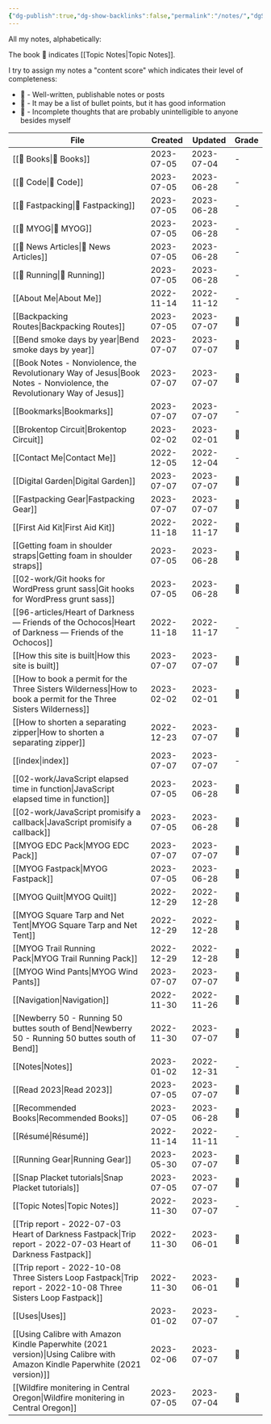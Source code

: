 ```yaml
---
{"dg-publish":true,"dg-show-backlinks":false,"permalink":"/notes/","dgShowBacklinks":false,"dgPassFrontmatter":true}
---
```



All my notes, alphabetically:

The book 📘 indicates [[Topic Notes\|Topic Notes]].

I try to assign my notes a "content score" which indicates their level of completeness:

-   🥇 - Well-written, publishable notes or posts
-   🥈 - It may be a list of bullet points, but it has good information
-   🥉 - Incomplete thoughts that are probably unintelligible to anyone besides myself

| File                                                                                                                          | Created    | Updated    | Grade |
| ----------------------------------------------------------------------------------------------------------------------------- | ---------- | ---------- | ----- |
| [[📘 Books\|📘 Books]]                                                                                                     | 2023-07-05 | 2023-07-04 | \-    |
| [[📘 Code\|📘 Code]]                                                                                                       | 2023-07-05 | 2023-06-28 | \-    |
| [[📘 Fastpacking\|📘 Fastpacking]]                                                                                         | 2023-07-05 | 2023-06-28 | \-    |
| [[📘 MYOG\|📘 MYOG]]                                                                                                       | 2023-07-05 | 2023-06-28 | \-    |
| [[📘 News Articles\|📘 News Articles]]                                                                                     | 2023-07-05 | 2023-06-28 | \-    |
| [[📘 Running\|📘 Running]]                                                                                                 | 2023-07-05 | 2023-06-28 | \-    |
| [[About Me\|About Me]]                                                                                                     | 2022-11-14 | 2022-11-12 | \-    |
| [[Backpacking Routes\|Backpacking Routes]]                                                                                 | 2023-07-05 | 2023-07-07 | 🥈    |
| [[Bend smoke days by year\|Bend smoke days by year]]                                                                       | 2023-07-07 | 2023-07-07 | 🥇    |
| [[Book Notes - Nonviolence, the Revolutionary Way of Jesus\|Book Notes - Nonviolence, the Revolutionary Way of Jesus]]     | 2023-07-07 | 2023-07-07 | 🥈    |
| [[Bookmarks\|Bookmarks]]                                                                                                   | 2023-07-07 | 2023-07-07 | \-    |
| [[Brokentop Circuit\|Brokentop Circuit]]                                                                                   | 2023-02-02 | 2023-02-01 | 🥇    |
| [[Contact Me\|Contact Me]]                                                                                                 | 2022-12-05 | 2022-12-04 | \-    |
| [[Digital Garden\|Digital Garden]]                                                                                         | 2023-07-07 | 2023-07-07 | 🥈    |
| [[Fastpacking Gear\|Fastpacking Gear]]                                                                                     | 2023-07-07 | 2023-07-07 | 🥈    |
| [[First Aid Kit\|First Aid Kit]]                                                                                           | 2022-11-18 | 2022-11-17 | 🥈    |
| [[Getting foam in shoulder straps\|Getting foam in shoulder straps]]                                                       | 2023-07-05 | 2023-06-28 | 🥉    |
| [[02-work/Git hooks for WordPress grunt sass\|Git hooks for WordPress grunt sass]]                                         | 2023-07-05 | 2023-06-28 | 🥈    |
| [[96-articles/Heart of Darkness — Friends of the Ochocos\|Heart of Darkness — Friends of the Ochocos]]                     | 2022-11-18 | 2022-11-17 | \-    |
| [[How this site is built\|How this site is built]]                                                                         | 2023-07-07 | 2023-07-07 | 🥇    |
| [[How to book a permit for the Three Sisters Wilderness\|How to book a permit for the Three Sisters Wilderness]]           | 2023-02-02 | 2023-02-01 | 🥇    |
| [[How to shorten a separating zipper\|How to shorten a separating zipper]]                                                 | 2022-12-23 | 2023-07-07 | 🥈    |
| [[index\|index]]                                                                                                           | 2023-07-07 | 2023-07-07 | \-    |
| [[02-work/JavaScript elapsed time in function\|JavaScript elapsed time in function]]                                       | 2023-07-05 | 2023-06-28 | 🥈    |
| [[02-work/JavaScript promisify a callback\|JavaScript promisify a callback]]                                               | 2023-07-05 | 2023-06-28 | 🥈    |
| [[MYOG EDC Pack\|MYOG EDC Pack]]                                                                                           | 2023-07-07 | 2023-07-07 | 🥈    |
| [[MYOG Fastpack\|MYOG Fastpack]]                                                                                           | 2023-07-05 | 2023-06-28 | 🥈    |
| [[MYOG Quilt\|MYOG Quilt]]                                                                                                 | 2022-12-29 | 2022-12-28 | 🥈    |
| [[MYOG Square Tarp and Net Tent\|MYOG Square Tarp and Net Tent]]                                                           | 2022-12-29 | 2022-12-28 | 🥈    |
| [[MYOG Trail Running Pack\|MYOG Trail Running Pack]]                                                                       | 2022-12-29 | 2022-12-28 | 🥉    |
| [[MYOG Wind Pants\|MYOG Wind Pants]]                                                                                       | 2023-07-07 | 2023-07-07 | 🥈    |
| [[Navigation\|Navigation]]                                                                                                 | 2022-11-30 | 2022-11-26 | 🥈    |
| [[Newberry 50 - Running 50 buttes south of Bend\|Newberry 50 - Running 50 buttes south of Bend]]                           | 2022-11-30 | 2023-07-07 | 🥈    |
| [[Notes\|Notes]]                                                                                                           | 2023-01-02 | 2022-12-31 | \-    |
| [[Read 2023\|Read 2023]]                                                                                                   | 2023-07-05 | 2023-07-07 | 🥈    |
| [[Recommended Books\|Recommended Books]]                                                                                   | 2023-07-05 | 2023-06-28 | 🥇    |
| [[Résumé\|Résumé]]                                                                                                         | 2022-11-14 | 2022-11-11 | \-    |
| [[Running Gear\|Running Gear]]                                                                                             | 2023-05-30 | 2023-07-07 | 🥈    |
| [[Snap Placket tutorials\|Snap Placket tutorials]]                                                                         | 2023-07-05 | 2023-07-07 | 🥈    |
| [[Topic Notes\|Topic Notes]]                                                                                               | 2022-11-30 | 2023-07-07 | \-    |
| [[Trip report - 2022-07-03 Heart of Darkness Fastpack\|Trip report - 2022-07-03 Heart of Darkness Fastpack]]               | 2022-11-30 | 2023-06-01 | 🥇    |
| [[Trip report - 2022-10-08 Three Sisters Loop Fastpack\|Trip report - 2022-10-08 Three Sisters Loop Fastpack]]             | 2022-11-30 | 2023-06-01 | 🥇    |
| [[Uses\|Uses]]                                                                                                             | 2023-01-02 | 2023-07-07 | \-    |
| [[Using Calibre with Amazon Kindle Paperwhite (2021 version)\|Using Calibre with Amazon Kindle Paperwhite (2021 version)]] | 2023-02-06 | 2023-07-07 | 🥇    |
| [[Wildfire monitering in Central Oregon\|Wildfire monitering in Central Oregon]]                                           | 2023-07-05 | 2023-07-04 | 🥇    |
